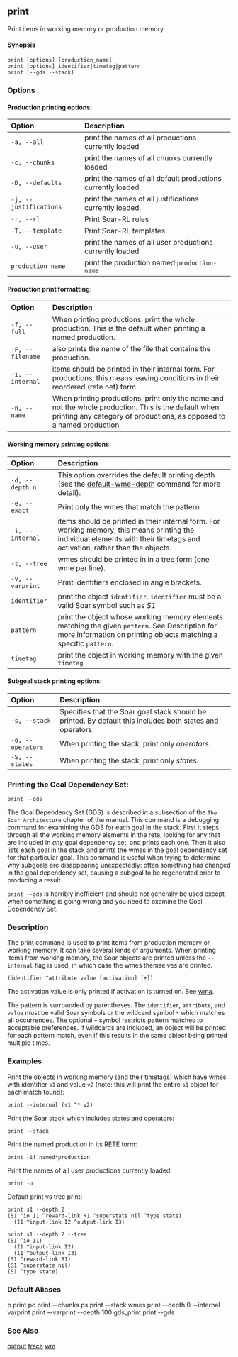 ## print

Print items in working memory or production memory.

#### Synopsis

```
print [options] [production_name]
print [options] identifier|timetag|pattern
print [--gds --stack]
```
### Options

#### Production printing options:

| **Option** | **Description** |
|:-----------|:----------------|
| `-a, --all` | print the names of all productions currently loaded |
| `-c, --chunks` | print the names of all chunks currently loaded      |
| `-D, --defaults` | print the names of all default productions currently loaded |
| `-j, --justifications` | print the names of all justifications currently loaded. |
| `-r, --rl`  | Print Soar-RL rules                                 |
| `-T, --template` | Print Soar-RL templates                             |
| `-u, --user` | print the names of all user productions currently loaded |
| `production_name` | print the production named `production-name`        |

#### Production print formatting:

| **Option** | **Description** |
|:-----------|:----------------|
| `-f, --full` | When printing productions, print the whole production. This is the default when printing a named production. |
| `-F, --filename` | also prints the name of the file that contains the production.                                               |
| `-i, --internal` | items should be printed in their internal form. For productions, this means leaving conditions in their reordered (rete net) form. |
| `-n, --name` | When printing productions, print only the name and not the whole production. This is the default when printing any category of productions, as opposed to a named production. |

#### Working memory printing options:

| **Option** | **Description** |
|:-----------|:----------------|
| `-d, --depth n` | This option overrides the default printing depth (see the [default-wme-depth](./cmd_default_wme_depth.md) command for more detail). |
| `-e, --exact`   | Print only the wmes that match the pattern                                                                                        |
| `-i, --internal` | items should be printed in their internal form. For working memory, this means printing the individual elements with their timetags and activation, rather than the objects. |
| `-t, --tree`    | wmes should be printed in in a tree form (one wme per line).                                                                      |
| `-v, --varprint` | Print identifiers enclosed in angle brackets.                                                                                     |
| `identifier`    | print the object `identifier`. `identifier` must be a valid Soar symbol such as _S1_                                              |
| `pattern`       | print the object whose working memory elements matching the given `pattern`. See Description for more information on printing objects matching a specific `pattern`. |
| `timetag`       | print the object in working memory with the given `timetag`                                                                       |

#### Subgoal stack printing options:

| **Option** | **Description** |
|:-----------|:----------------|
| `-s, --stack` | Specifies that the Soar goal stack should be printed. By default this includes both states and operators. |
| `-o, --operators` | When printing the stack, print only _operators_.                                                          |
| `-S, --states` | When printing the stack, print only _states_.                                                             |

### Printing the Goal Dependency Set:

`print --gds`

The Goal Dependency Set (GDS) is described in a subsection of the `The Soar Architecture` chapter of the manual. This command is a debugging command for examining the GDS for each goal in the stack. First it steps through all the working memory elements in the rete, looking for any that are included in _any_ goal dependency set, and prints each one. Then it also lists each goal in the stack and prints the wmes in the goal dependency set for that particular goal. This command is useful when trying to determine why subgoals are disappearing unexpectedly: often something has changed in the goal dependency set, causing a subgoal to be regenerated prior to producing a result.

`print --gds` is horribly inefficient and should not generally be used except when something is going wrong and you need to examine the Goal Dependency Set.

### Description

The print command is used to print items from production memory or working memory. It can take several kinds of arguments. When printing items from working memory, the Soar objects are printed unless the `--internal` flag is used, in which case the wmes themselves are printed.

```
(identifier ^attribute value [activation] [+])
```

The activation value is only printed if activation is turned on. See [wma](./cmd_wma.md).

The pattern is surrounded by parentheses. The `identifier`, `attribute`, and `value` must be valid Soar symbols or the wildcard symbol `*` which matches all occurrences. The optional `+` symbol restricts pattern matches to acceptable preferences. If wildcards are included, an object will be printed for each pattern match, even if this results in the same object being printed multiple times.

### Examples

Print the objects in working memory (and their timetags) which have wmes with identifier `s1` and value `v2` (note: this will print the entire `s1` object for each match found):

```
print --internal (s1 ^* v2)
```

Print the Soar stack which includes states and operators:

```
print --stack
```

Print the named production in its RETE form:

```
print -if named*production
```

Print the names of all user productions currently loaded:

```
print -u
```

Default print vs tree print:

```
print s1 --depth 2
(S1 ^io I1 ^reward-link R1 ^superstate nil ^type state)
  (I1 ^input-link I2 ^output-link I3)

print s1 --depth 2 --tree
(S1 ^io I1)
  (I1 ^input-link I2)
  (I1 ^output-link I3)
(S1 ^reward-link R1)
(S1 ^superstate nil)
(S1 ^type state)
```

### Default Aliases

p              print
pc             print --chunks
ps             print --stack
wmes           print --depth 0 --internal
varprint       print --varprint --depth 100
gds_print      print --gds

### See Also

[output](./cmd_output.md) 
[trace](./cmd_trace.md) 
[wm](./cmd_wm.md)
